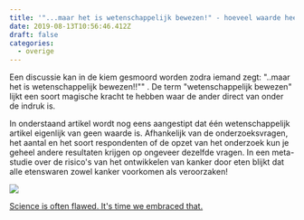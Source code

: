 ```yaml
---
title: '"...maar het is wetenschappelijk bewezen!" - hoeveel waarde heeft dat?'
date: 2019-08-13T10:56:46.412Z
draft: false
categories:
  - overige
---
```

Een discussie kan in de kiem gesmoord worden zodra iemand zegt: "..maar het is wetenschappelijk bewezen!!"" . De term "wetenschappelijk bewezen" lijkt een soort magische kracht te hebben waar de ander direct van onder de indruk is. 

In onderstaand artikel wordt nog eens aangestipt dat één wetenschappelijk artikel eigenlijk van geen waarde is. Afhankelijk van de onderzoeksvragen, het aantal en het soort respondenten of de opzet van het onderzoek kun je geheel andere resultaten krijgen op ongeveer dezelfde vragen. In een meta-studie over de risico's van het ontwikkelen van kanker door eten blijkt dat alle etenswaren zowel kanker voorkomen als veroorzaken!

![](/images/medical_studies-05.0.webp)

[Science is often flawed. It's time we embraced that.](https://www.vox.com/2015/5/13/8591837/how-science-is-broken)